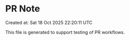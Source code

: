 # PR Note

Created at: Sat 18 Oct 2025 22:20:11 UTC

This file is generated to support testing of PR workflows.
